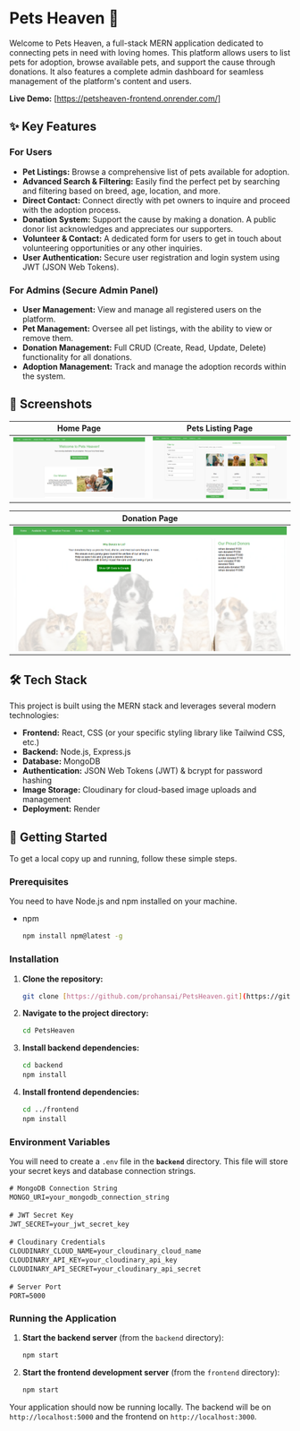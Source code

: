 # Pets Heaven 🐾

Welcome to Pets Heaven, a full-stack MERN application dedicated to connecting pets in need with loving homes. This platform allows users to list pets for adoption, browse available pets, and support the cause through donations. It also features a complete admin dashboard for seamless management of the platform's content and users.

**Live Demo:** [https://petsheaven-frontend.onrender.com/]

## ✨ Key Features

### For Users
* **Pet Listings:** Browse a comprehensive list of pets available for adoption.
* **Advanced Search & Filtering:** Easily find the perfect pet by searching and filtering based on breed, age, location, and more.
* **Direct Contact:** Connect directly with pet owners to inquire and proceed with the adoption process.
* **Donation System:** Support the cause by making a donation. A public donor list acknowledges and appreciates our supporters.
* **Volunteer & Contact:** A dedicated form for users to get in touch about volunteering opportunities or any other inquiries.
* **User Authentication:** Secure user registration and login system using JWT (JSON Web Tokens).

### For Admins (Secure Admin Panel)
* **User Management:** View and manage all registered users on the platform.
* **Pet Management:** Oversee all pet listings, with the ability to view or remove them.
* **Donation Management:** Full CRUD (Create, Read, Update, Delete) functionality for all donations.
* **Adoption Management:** Track and manage the adoption records within the system.

## 📸 Screenshots

| Home Page                                       | Pets Listing Page                               |
| ----------------------------------------------- | ----------------------------------------------- |
| ![Pets Heaven Home Page](https://github.com/prohansai/PetsHeaven/blob/master/screenshots/Screenshot%202025-09-26%20130107.png?raw=true) | ![Pets Listing Page](https://github.com/prohansai/PetsHeaven/blob/master/screenshots/Screenshot%202025-09-26%20130149.png?raw=true) |

| Donation Page                                   |
| ----------------------------------------------- |
| ![Donation Page](https://github.com/prohansai/PetsHeaven/blob/master/screenshots/Screenshot%202025-09-26%20130228.png?raw=true)   |


## 🛠️ Tech Stack

This project is built using the MERN stack and leverages several modern technologies:

* **Frontend:** React, CSS (or your specific styling library like Tailwind CSS, etc.)
* **Backend:** Node.js, Express.js
* **Database:** MongoDB
* **Authentication:** JSON Web Tokens (JWT) & bcrypt for password hashing
* **Image Storage:** Cloudinary for cloud-based image uploads and management
* **Deployment:** Render

## 🚀 Getting Started

To get a local copy up and running, follow these simple steps.

### Prerequisites

You need to have Node.js and npm installed on your machine.

* npm
    ```sh
    npm install npm@latest -g
    ```

### Installation

1.  **Clone the repository:**
    ```sh
    git clone [https://github.com/prohansai/PetsHeaven.git](https://github.com/prohansai/PetsHeaven.git)
    ```
2.  **Navigate to the project directory:**
    ```sh
    cd PetsHeaven
    ```
3.  **Install backend dependencies:**
    ```sh
    cd backend
    npm install
    ```
4.  **Install frontend dependencies:**
    ```sh
    cd ../frontend
    npm install
    ```

### Environment Variables

You will need to create a `.env` file in the **`backend`** directory. This file will store your secret keys and database connection strings.

```env
# MongoDB Connection String
MONGO_URI=your_mongodb_connection_string

# JWT Secret Key
JWT_SECRET=your_jwt_secret_key

# Cloudinary Credentials
CLOUDINARY_CLOUD_NAME=your_cloudinary_cloud_name
CLOUDINARY_API_KEY=your_cloudinary_api_key
CLOUDINARY_API_SECRET=your_cloudinary_api_secret

# Server Port
PORT=5000
```
### Running the Application

1.  **Start the backend server** (from the `backend` directory):
    ```sh
    npm start
    ```
2.  **Start the frontend development server** (from the `frontend` directory):
    ```sh
    npm start
    ```

Your application should now be running locally. The backend will be on `http://localhost:5000` and the frontend on `http://localhost:3000`.
